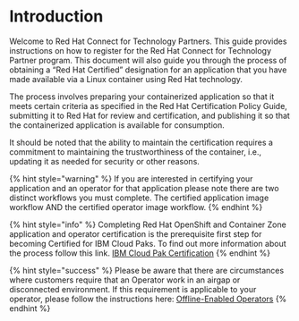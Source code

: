 # Introduction

Welcome to Red Hat Connect for Technology Partners. This guide provides instructions on how to register for the Red Hat Connect for Technology Partner program. This document will also guide you through the process of obtaining a “Red Hat Certified” designation for an application that you have made available via a Linux container using Red Hat technology.

The process involves preparing your containerized application so that it meets certain criteria as specified in the Red Hat Certification Policy Guide, submitting it to Red Hat for review and certification, and publishing it so that the containerized application is available for consumption.

It should be noted that the ability to maintain the certification requires a commitment to maintaining the trustworthiness of the container, i.e., updating it as needed for security or other reasons.

{% hint style="warning" %}
If you are interested in certifying your application and an operator for that application please note there are two distinct workflows you must complete. The certified application image workflow AND the certified operator image workflow. 
{% endhint %}

{% hint style="info" %}
Completing Red Hat OpenShift and Container Zone application and operator certification is the prerequisite first step for becoming Certified for IBM Cloud Paks. To find out more information about the process follow this link. [IBM Cloud Pak Certification](tools-and-resources/ibm-cloud-pak-certification.md)
{% endhint %}

{% hint style="success" %}
Please be aware that there are circumstances where customers require that an Operator work in an airgap or disconnected environment. If this requirement is applicable to your operator, please follow the instructions here: [Offline-Enabled Operators](https://redhat-connect.gitbook.io/certified-operator-guide/appendix/offline-enabled-operators)
{% endhint %}



